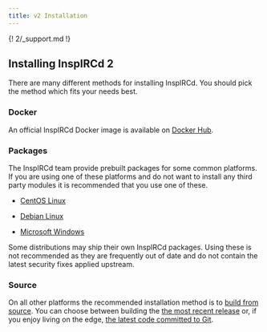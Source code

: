```yaml
---
title: v2 Installation
---
```


{! 2/_support.md !}

## Installing InspIRCd 2

There are many different methods for installing InspIRCd. You should pick the method which fits your needs best.

### Docker

An official InspIRCd Docker image is available on [Docker Hub](https://hub.docker.com/r/inspircd/inspircd-docker/).

### Packages

The InspIRCd team provide prebuilt packages for some common platforms. If you are using one of these platforms and do not want to install any third party modules it is recommended that you use one of these.

* [CentOS Linux](/2/installation/centos)

* [Debian Linux](/2/installation/debian)

* [Microsoft Windows](/2/installation/windows)

Some distributions may ship their own InspIRCd packages. Using these is not recommended as they are frequently out of date and do not contain the latest security fixes applied upstream.

### Source

On all other platforms the recommended installation method is to [build from source](/2/installation/source). You can choose between building the [the most recent release](/2/installation/source#release-tarball) or, if you enjoy living on the edge, [the latest code committed to Git](/2/installation/source#git).
